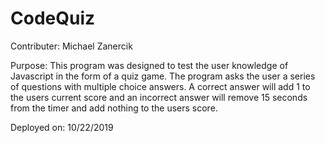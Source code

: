 # CodeQuiz
Contributer:
    Michael Zanercik

Purpose:
    This program was designed to test the user knowledge of Javascript in the form of a quiz game.
    The program asks the user a series of questions with multiple choice answers. A correct answer will add 1 to the users current score and an incorrect answer will remove 15 seconds from the timer and add nothing to the users score.

Deployed on:
    10/22/2019
